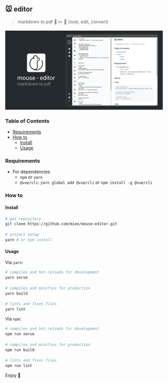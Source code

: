 ## 🐭 editor
> markdown to pdf 👀 ✏️ 🎉 (look, edit, convert)

![preview](./preview-github.png)


### Table of Contents
- [Requirements](#requirements)
- [How to](#how-to)
  - [Install](#install)
  - [Usage](#usage)


### Requirements
- For dependencies
  - `npm` or `yarn`
  - `@vue/cli`: `yarn global add @vue/cli` or `npm install -g @vue/cli`


### How to

#### Install
```bash
# get repository
git clone https://github.com/mioe/mouse-editor.git

# project setup
yarn # or npm install
```


#### Usage
Via `yarn`:
```bash
# compiles and hot-reloads for development
yarn serve

# compiles and minifies for production
yarn build

# lints and fixes files
yarn lint
```
Via `npm`:
```bash
# compiles and hot-reloads for development
npm run serve

# compiles and minifies for production
npm run build

# lints and fixes files
npm run lint
```

Enjoy 🙉
